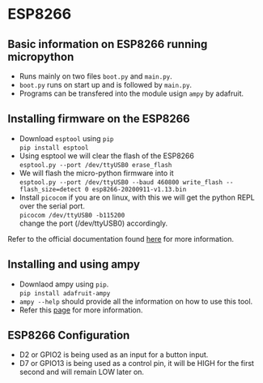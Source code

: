 # ESP8266

## Basic information on ESP8266 running micropython
* Runs mainly on two files `boot.py` and `main.py`.  
* `boot.py` runs on start up and is followed by `main.py`.  
* Programs can be transfered into the module usign `ampy` by adafruit.

## Installing firmware on the ESP8266
* Download `esptool` using `pip`  
```pip install esptool```
* Using esptool we will clear the flash of the ESP8266  
```esptool.py --port /dev/ttyUSB0 erase_flash```
* We will flash the micro-python firmware into it  
```esptool.py --port /dev/ttyUSB0 --baud 460800 write_flash --flash_size=detect 0 esp8266-20200911-v1.13.bin```
* Install `picocom` if you are on linux, with this we will get the python REPL over the serial port.  
```picocom /dev/ttyUSB0 -b115200```  
change the port (/dev/ttyUSB0) accordingly.  

Refer to the official documentation found [here](https://docs.micropython.org/en/latest/esp8266/tutorial/intro.html) for more information.

## Installing and using ampy
* Downlaod ampy using `pip`.  
`pip install adafruit-ampy`
* `ampy --help` should provide all the information on how to use this tool.
* Refer this [page](https://github.com/scientifichackers/ampy) for more information.

## ESP8266 Configuration
* D2 or GPIO2 is being used as an input for a button input.
* D7 or GPIO13 is being used as a control pin, it will be HIGH for the first second and will remain LOW later on.